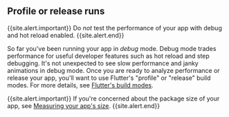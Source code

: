 ## Profile or release runs

{{site.alert.important}}
  Do _not_ test the performance of your app with debug and
  hot reload enabled.
{{site.alert.end}}

So far you've been running your app in *debug* mode. Debug
mode trades performance for useful developer features such
as hot reload and step debugging. It's not unexpected to
see slow performance and janky animations in debug mode.
Once you are ready to analyze performance or release your
app, you'll want to use Flutter's "profile" or "release"
build modes. For more details, see [Flutter's build modes][].

{{site.alert.important}}
  If you're concerned about the package size of your app,
  see [Measuring your app's size][].
{{site.alert.end}}

[Flutter's build modes]: {{site.url}}/testing/build-modes
[Measuring your app's size]: {{site.url}}/perf/app-size
